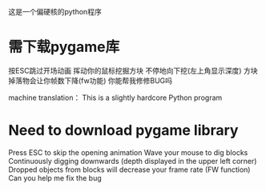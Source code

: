 这是一个偏硬核的python程序
# 需下载pygame库
按ESC跳过开场动画
挥动你的鼠标挖掘方块
不停地向下挖(左上角显示深度)
方块掉落物会让你帧数下降(fw功能)
你能帮我修修BUG吗

machine translation：
This is a slightly hardcore Python program
# Need to download pygame library
Press ESC to skip the opening animation
Wave your mouse to dig blocks
Continuously digging downwards (depth displayed in the upper left corner)
Dropped objects from blocks will decrease your frame rate (FW function)
Can you help me fix the bug
